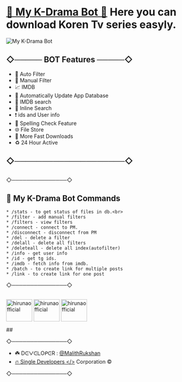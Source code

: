 # [🍿 My K-Drama Bot 🍿](https://t.me/myKdrama_bot) Here you can download Koren Tv series easyly.


![My K-Drama Bot](https://telegra.ph/file/ab4d0f4d603c5bb81ac1b.jpg)

## ◇───── BOT Features ─────◇

- 🎯 Auto Filter
- 🎲 Manual Filter
- 📈 IMDB
- 🔰 Automatically Update App Database
- 📱 IMDB search
- 🔎 Inline Search
- ❗️ ids and User info
- 💯 Spelling Check Feature
- 🌐 File Store
- 🚀 More Fast Downloads
- ♻️ 24 Hour Active

## ◇────────────────────◇
##
##
◇───────────────◇
## 👑 My K-Drama Bot Commands

```
* /stats - to get status of files in db.<br>
* /filter - add manual filters 
* /filters - view filters 
* /connect - connect to PM. 
* /disconnect - disconnect from PM 
* /del - delete a filter 
* /delall - delete all filters 
* /deleteall - delete all index(autofilter)
* /info - get user info 
* /id - get tg ids. 
* /imdb - fetch info from imdb. 
* /batch - to create link for multiple posts 
* /link - to create link for one post
```
◇───────────────◇
##

<p align="left">
<a href="https://dev.to/hirunaofficial" target="blank"><img align="center" src="https://telegra.ph/file/48bce668d442fc8c78f68.jpg" alt="hirunaofficial" height="60" width="70" /></a>
                                                <a href="https://fb.com/hirunaofficial" target="blank"><img align="center" src="https://raw.githubusercontent.com/rahuldkjain/github-profile-readme-generator/master/src/images/icons/Social/facebook.svg" alt="hirunaofficial" height="60" width="70" /></a>
<a href="https://instagram.com/hirunaofficial" target="blank"><img align="center" src="https://raw.githubusercontent.com/rahuldkjain/github-profile-readme-generator/master/src/images/icons/Social/instagram.svg" alt="hirunaofficial" height="60" width="70" /></a>
</p> 
##


◇───────────────◇

- ☘️ DᕮᐯᕮᒪOᑭᕮR : [@MalithRukshan](https://t.me/About_MalithRukshan)
- [🔥 Single Developers </>](https://t.me/SingleDevelopers) Corporation ©️

◇───────────────◇
